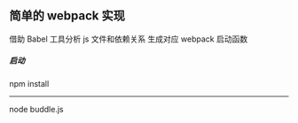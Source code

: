 ## 简单的 webpack 实现

借助 Babel 工具分析 js 文件和依赖关系 生成对应 webpack 启动函数

##### 启动

npm install

---

node buddle.js
